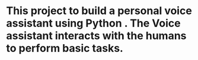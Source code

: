 # This project to build a personal voice assistant using Python . The Voice assistant interacts with the humans to perform basic tasks.
